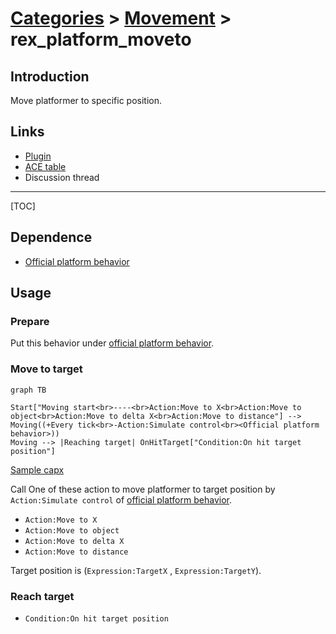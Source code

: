 # [Categories](categories.index.html) > [Movement](movement.index.html) > rex_platform_moveto

## Introduction

Move platformer to specific position.

## Links

- [Plugin](https://dl.dropboxusercontent.com/u/5779181/C2Repo/Zip/behaviors/rex_platform_moveto.7z)
- [ACE table](https://rexrainbow.github.io/C2RexDoc/c2rexpluginsACE/behavior_rex_platform_moveto.html)
- Discussion thread


----

[TOC]

## Dependence

- [Official platform behavior](https://www.scirra.com/manual/100/platform)

## Usage

### Prepare

Put this behavior under [official platform behavior](https://www.scirra.com/manual/100/platform).

### Move to target

```mermaid
graph TB

Start["Moving start<br>----<br>Action:Move to X<br>Action:Move to object<br>Action:Move to delta X<br>Action:Move to distance"] --> Moving((+Every tick<br>-Action:Simulate control<br><Official platform behavior>))
Moving --> |Reaching target| OnHitTarget["Condition:On hit target position"]
```



[Sample capx](https://onedrive.live.com/redir?resid=7497FD5EC94476E!524&authkey=!ABf0f6H3yHRilhE&ithint=file%2c.capx)

Call One of these action to move platformer to target position by `Action:Simulate control` of [official platform behavior](https://www.scirra.com/manual/100/platform).

- `Action:Move to X`
- `Action:Move to object`
- `Action:Move to delta X`
- `Action:Move to distance`

Target position is (`Expression:TargetX` , `Expression:TargetY`).

### Reach target

- `Condition:On hit target position`